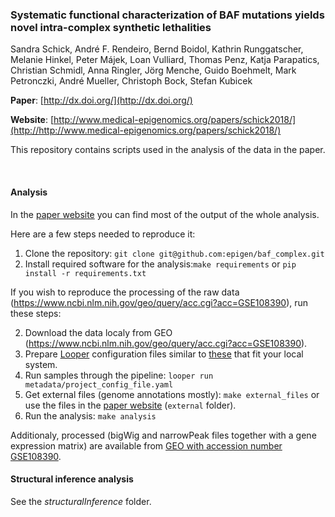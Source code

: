<!--[![DOI](https://zenodo.org/badge/DOI/10.5281/zenodo.231352.svg)](https://doi.org/10.5281/zenodo.231352)-->

### Systematic functional characterization of BAF mutations yields novel intra-complex synthetic lethalities

Sandra Schick, André F. Rendeiro, Bernd Boidol, Kathrin Runggatscher, Melanie Hinkel, Peter Májek, Loan Vulliard, Thomas Penz, Katja Parapatics, Christian Schmidl, Anna Ringler, Jörg Menche, Guido Boehmelt, Mark Petronczki, André Mueller, Christoph Bock, Stefan Kubicek

**Paper**: [http://dx.doi.org/](http://dx.doi.org/)

**Website**: [http://www.medical-epigenomics.org/papers/schick2018/](http://http://www.medical-epigenomics.org/papers/schick2018/)

This repository contains scripts used in the analysis of the data in the paper.

<br>

#### Analysis

In the [paper website](http://http://www.medical-epigenomics.org/papers/schick2018/) you can find most of the output of the whole analysis.

Here are a few steps needed to reproduce it:

1. Clone the repository: `git clone git@github.com:epigen/baf_complex.git`
2. Install required software for the analysis:`make requirements` or `pip install -r requirements.txt`

If you wish to reproduce the processing of the raw data (https://www.ncbi.nlm.nih.gov/geo/query/acc.cgi?acc=GSE108390), run these steps:

2. Download the data localy from GEO (https://www.ncbi.nlm.nih.gov/geo/query/acc.cgi?acc=GSE108390).
3. Prepare [Looper](https://github.com/epigen/looper) configuration files similar to [these](metadata/project_config.yaml) that fit your local system.
4. Run samples through the pipeline: `looper run metadata/project_config_file.yaml`
5. Get external files (genome annotations mostly): `make external_files` or use the files in the [paper website](http://http://www.medical-epigenomics.org/papers/schick2018/) (`external` folder).
6. Run the analysis: `make analysis`

Additionaly, processed (bigWig and narrowPeak files together with a gene expression matrix) are available from [GEO with accession number GSE108390](http://www.ncbi.nlm.nih.gov/geo/query/acc.cgi?acc=GSE108390).

#### Structural inference analysis

See the *structuralInference* folder.
